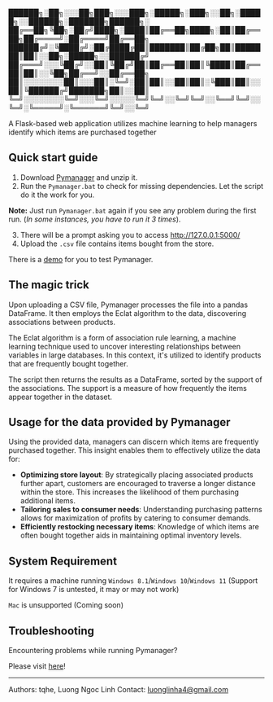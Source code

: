 ██████╗░██╗░░░██╗███╗░░░███╗░█████╗░███╗░░██╗░█████╗░░██████╗░███████╗██████╗░
██╔══██╗╚██╗░██╔╝████╗░████║██╔══██╗████╗░██║██╔══██╗██╔════╝░██╔════╝██╔══██╗
██████╔╝░╚████╔╝░██╔████╔██║███████║██╔██╗██║███████║██║░░██╗░█████╗░░██████╔╝
██╔═══╝░░░╚██╔╝░░██║╚██╔╝██║██╔══██║██║╚████║██╔══██║██║░░╚██╗██╔══╝░░██╔══██╗
██║░░░░░░░░██║░░░██║░╚═╝░██║██║░░██║██║░╚███║██║░░██║╚██████╔╝███████╗██║░░██║
╚═╝░░░░░░░░╚═╝░░░╚═╝░░░░░╚═╝╚═╝░░╚═╝╚═╝░░╚══╝╚═╝░░╚═╝░╚═════╝░╚══════╝╚═╝░░╚═╝

A Flask-based web application utilizes machine learning to help managers identify which items are purchased together

## Quick start guide
1. Download [Pymanager](https://github.com/get-wright/Pymanager/archive/refs/heads/main.zip) and unzip it.
2. Run the `Pymanager.bat` to check for missing dependencies. Let the script do it the work for you.
   
  **Note:** Just run `Pymanager.bat` again if you see any problem during the first run. (*In some instances, you have to run it 3 times*).
  
3. There will be a prompt asking you to access http://127.0.0.1:5000/
5. Upload the `.csv` file contains items bought from the store.

There is a [demo](https://drive.google.com/file/d/1GH25Ta3nKlSzIzbsGxn1y0EZjjbCpSuv/view?usp=sharing) for you to test Pymanager.


## The magic trick

Upon uploading a CSV file, Pymanager processes the file into a pandas DataFrame. It then employs the Eclat algorithm to the data, discovering associations between products.

The Eclat algorithm is a form of association rule learning, a machine learning technique used to uncover interesting relationships between variables in large databases. In this context, it's utilized to identify products that are frequently bought together.

The script then returns the results as a DataFrame, sorted by the support of the associations. The support is a measure of how frequently the items appear together in the dataset.

## Usage for the data provided by Pymanager
Using the provided data, managers can discern which items are frequently purchased together. This insight enables them to effectively utilize the data for:

- **Optimizing store layout**: By strategically placing associated products further apart, customers are encouraged to traverse a longer distance within the store. This increases the likelihood of them purchasing additional items.
- **Tailoring sales to consumer needs**: Understanding purchasing patterns allows for maximization of profits by catering to consumer demands.
- **Efficiently restocking necessary items**: Knowledge of which items are often bought together aids in maintaining optimal inventory levels.

## System Requirement 
It requires a machine running `Windows 8.1`/`Windows 10`/`Windows 11` (Support for Windows 7 is untested, it may or may not work)

`Mac` is unsupported (Coming soon)

## Troubleshooting
Encountering problems while running Pymanager? 

Please visit [here](docs/Troubleshooting.md)!


_____________________________________________________________________
Authors: tqhe, Luong Ngoc Linh
Contact: luonglinha4@gmail.com




 
